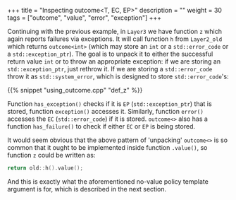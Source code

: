 +++
title = "Inspecting outcome<T, EC, EP>"
description = ""
weight = 30
tags = ["outcome", "value", "error", "exception"]
+++

Continuing with the previous example, in `Layer3` we have function `z` which again reports failures via exceptions.
It will call function `h` from `Layer2_old` which returns `outcome<int>` (which may store an `int` or a `std::error_code` or a `std::exception_ptr`).
The goal is to unpack it to either the successful return value `int` or to throw an appropriate exception: if we are storing an `std::exception_ptr`, just rethrow it.
If we are storing a `std::error_code` throw it as `std::system_error`, which is designed to store `std::error_code`'s:

{{% snippet "using_outcome.cpp" "def_z" %}}

Function `has_exception()` checks if it is `EP` (`std::exception_ptr`) that is stored, function `exception()` accesses it. Similarly, function `error()` accesses the `EC` (`std::error_code`) if it is stored.
`outcome<>` also has a function `has_failure()` to check if either `EC` or `EP` is being stored.

It would seem obvious that the above pattern of 'unpacking' `outcome<>`
is so common that it ought to be implemented inside function `.value()`,
so function `z` could be written as:

```c++
return old::h().value();
```

And this is exactly what the aforementioned no-value policy template argument is for, which is described in
the next section.